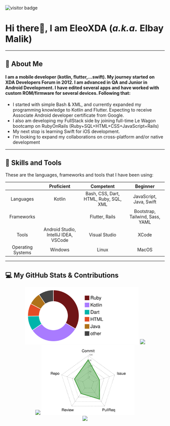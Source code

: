 ![visitor badge](https://visitor-badge.glitch.me/badge?page_id=EleoXDA.visitor-badge&left_color=red&right_color=green&left_text=Number%20of%20Visitors)
# **Hi there👋, I am EleoXDA (*a.k.a.* Elbay Malik)**
  
---
## :information_desk_person:  About Me
#### I am a mobile developer (kotlin, flutter,...swift). My journey started on XDA Developers Forum in 2012. I am advanced in QA and Junior in Android Development. I have edited several apps and have worked with custom ROM/firmware for several devices. Following that:

- I started with simple Bash & XML, and currently expanded my programming knowledge to Kotlin and Flutter. Expecting to receive Associate Android developer certificate from Google.
- I also am developing my FullStack side by joining full-time Le Wagon bootcamp on RubyOnRails (Ruby+SQL+HTML+CSS+JavaScript+Rails)
- My next stop is learning Swift for iOS development.
- I’m looking to expand my collaborations on cross-platform and/or native development

---

## :wrench:  Skills and Tools

These are the languages, frameworks and tools that I have been using:  


| | Proficient | Competent | Beginner |
| :-: | :-: | :-: | :-: |
| Languages | Kotlin | Bash, CSS, Dart, HTML, Ruby, SQL, XML | JavaScript, Java, Swift |
| Frameworks | | Flutter, Rails | Bootstrap, Tailwind, Sass, YAML |
| Tools | Android Studio, IntelliJ IDEA, VSCode | Visual Studio | XCode |
| Operating Systems | Windows | Linux | MacOS |
---

## :computer:  My GitHub Stats & Contributions

<div align="center">
  <a href="#", style="text-decoration:none">
    <img height="180em" src="profile-3d-contrib/pie_lang_only.svg"/>
    <img height="180em" src="https://github-readme-stats.vercel.app/api?username=EleoXDA&count_private=true&show_icons=false&theme=vue&hide_rank=true&include_all_commits=false&hide_title=false"/>
  </a>
</div>
<div align="center">
  <a href="#", style="text-decoration:none">
    <img height="220em" src="https://github-readme-stats.vercel.app/api/top-langs/?username=EleoXDA&langs_count=10&layout=compact&hide=c%2B%2B,CMake,C"/>
    <img height="220em" src="profile-3d-contrib/radar_contrib_only.svg"/>
  </a>
</div>
<div align="center">
  <a href="#", style="text-decoration:none">
  <img width="1000em" src="https://eleo-readme-activity-graph.herokuapp.com/graph?username=EleoXDA&bg_color=ffffff&color=000000&line=4c9d9e&point=ff0000&area=true&hide_border=true&hide_title=true"/>
  </a>
</div>
